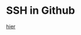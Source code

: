 # SSH in Github

[hier](https://docs.github.com/en/free-pro-team@latest/github/authenticating-to-github/adding-a-new-ssh-key-to-your-github-account)